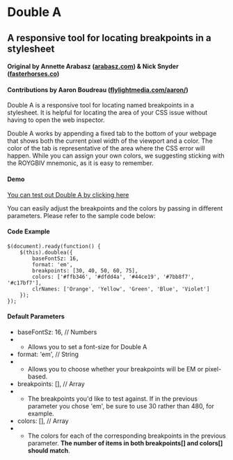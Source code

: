 # Double A
## A responsive tool for locating breakpoints in a stylesheet
#### Original by Annette Arabasz ([arabasz.com](http://arabasz.com)) & Nick Snyder ([fasterhorses.co](http://fasterhorses.co))
#### Contributions by Aaron Boudreau ([flylightmedia.com/aaron/](http://www.flylightmedia.com/aaron/))

Double A is a responsive tool for locating named breakpoints in a stylesheet. It is helpful for locating the area of your CSS issue without having to open the web inspector. 

Double A works by appending a fixed tab to the bottom of your webpage that shows both the current pixel width of the viewport and a color. The color of the tab is representative of the area where the CSS error will happen. While you can assign your own colors, we suggesting sticking with the ROYGBIV mnemonic, as it is easy to remember.

#### Demo
[You can test out Double A by clicking here](http://mad-pow.github.io/Double-A/)

You can easily adjust the breakpoints and the colors by passing in different parameters. Please refer to the sample code below:

#### Code Example
    $(document).ready(function() {
        $(this).doublea({
            baseFontSz: 16,
            format: 'em',
            breakpoints: [30, 40, 50, 60, 75],
            colors: ['#ffb346', '#dfdd4a', '#44ce19', '#7bb8f7', '#c17bf7'],
            clrNames: ['Orange', 'Yellow', 'Green', 'Blue', 'Violet']
        });
    });

#### Default Parameters
* baseFontSz: 16,    // Numbers
* * Allows you to set a font-size for Double A
* format: 'em',    // String
* * Allows you to choose whether your breakpoints will be EM or pixel-based. 
* breakpoints: [],         // Array
* * The breakpoints you'd like to test against. If in the previous parameter you chose 'em', be sure to use 30 rather than 480, for example.
* colors: [],              // Array
* * The colors for each of the corresponding breakpoints in the previous parameter. **The number of items in both breakpoints[] and colors[] should match**.


